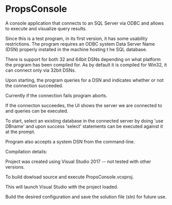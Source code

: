 # PropsConsole
A console application that connects to an SQL Server via ODBC and allows to execute and visualize query results.

Since this is a test program, in its first version, it has some usability restrictions.
The program requires an ODBC system Data Server Name (DSN) properly installed in the machine hosting t
he SQL database.

There is support for both 32 and 64bit DSNs depending on what platform the program has been compiled for. 
As by default it is compiled for Win32, it can connect only via 32bit DSNs.

Upon starting, the program queries for a DSN and indicates whether or not the connection succeeded.

Currently if the connection fails program aborts.

If the connecton succeedes, the UI shows the server we are connected to and queries can be executed.

To start, select an existing database in the connected server by doing 'use DBname' and upon success 'select' statements 
can be executed against it at the prompt.

Program also accepts a system DSN from the command-line.

Compilation details:

Project was created using Visual Studio 2017 -- not tested with other versions.

To build dowload source and execute PropsConsole.vcxproj.

This will launch Visual Studio with the project loaded.

Build the desired configuration and save the solution file (sln) for future use.